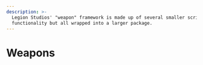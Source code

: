 ```yaml
---
description: >-
  Legion Studios' "weapon" framework is made up of several smaller scripts and
  functionality but all wrapped into a larger package.
---
```


# Weapons

